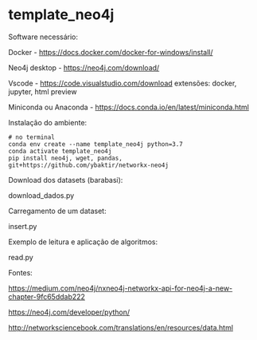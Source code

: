 # template_neo4j
 

Software necessário:

Docker - https://docs.docker.com/docker-for-windows/install/

Neo4j desktop - https://neo4j.com/download/

Vscode - https://code.visualstudio.com/download
    extensões: docker, jupyter, html preview

Miniconda ou Anaconda - https://docs.conda.io/en/latest/miniconda.html

Instalação do ambiente:

```
# no terminal
conda env create --name template_neo4j python=3.7
conda activate template_neo4j
pip install neo4j, wget, pandas, git+https://github.com/ybaktir/networkx-neo4j
```

Download dos datasets (barabasi):

download_dados.py

Carregamento de um dataset:

insert.py

Exemplo de leitura e aplicação de algoritmos:

read.py


Fontes:

https://medium.com/neo4j/nxneo4j-networkx-api-for-neo4j-a-new-chapter-9fc65ddab222

https://neo4j.com/developer/python/

http://networksciencebook.com/translations/en/resources/data.html